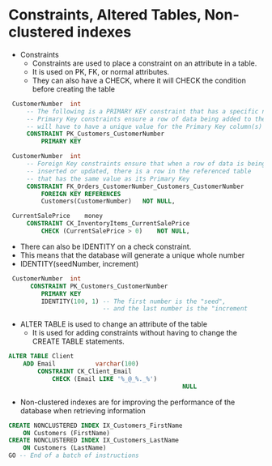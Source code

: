# Constraints, Altered Tables, Non-clustered indexes

* Constraints
  * Constraints are used to place a constraint on an attribute in a table. 
  * It is used on PK, FK, or normal attributes.
  * They can also have a CHECK, where it will CHECK the condition before creating the table

```SQL
 CustomerNumber  int
     -- The following is a PRIMARY KEY constraint that has a specific name
     -- Primary Key constraints ensure a row of data being added to the table
     -- will have to have a unique value for the Primary Key column(s)
     CONSTRAINT PK_Customers_CustomerNumber
         PRIMARY KEY

 CustomerNumber  int
     -- Foreign Key constraints ensure that when a row of data is being
     -- inserted or updated, there is a row in the referenced table
     -- that has the same value as its Primary Key
     CONSTRAINT FK_Orders_CustomerNumber_Customers_CustomerNumber
         FOREIGN KEY REFERENCES
         Customers(CustomerNumber)   NOT NULL,

 CurrentSalePrice    money
     CONSTRAINT CK_InventoryItems_CurrentSalePrice
         CHECK (CurrentSalePrice > 0)    NOT NULL,
```           

  * There can also be IDENTITY on a check constraint.
  * This means that the database will generate a unique whole number
  * IDENTITY(seedNumber, increment)

```SQL
 CustomerNumber  int
      CONSTRAINT PK_Customers_CustomerNumber
         PRIMARY KEY
         IDENTITY(100, 1) -- The first number is the "seed",
                          -- and the last number is the "increment
```

* ALTER TABLE is used to change an attribute of the table
  * It is used for adding constraints without having to change the CREATE TABLE statements.
```SQL
ALTER TABLE Client
	ADD Email			varchar(100)		
		CONSTRAINT CK_Client_Email
			CHECK (Email LIKE '%_@_%._%')	
												NULL
```

* Non-clustered indexes are for improving the performance of the database when retrieving information
```SQL
CREATE NONCLUSTERED INDEX IX_Customers_FirstName
    ON Customers (FirstName)
CREATE NONCLUSTERED INDEX IX_Customers_LastName
    ON Customers (LastName)
GO -- End of a batch of instructions
```
